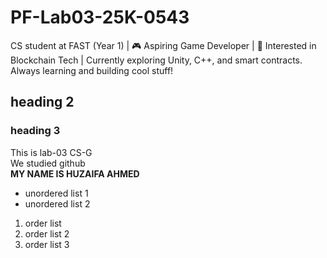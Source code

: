 # PF-Lab03-25K-0543
CS student at FAST (Year 1) | 🎮 Aspiring Game Developer | 🔗 Interested in Blockchain Tech | Currently exploring Unity, C++, and smart contracts. Always learning and building cool stuff!
## heading 2
### heading 3
This is lab-03 CS-G
<br/>
We studied github
<br/>
**MY NAME IS HUZAIFA AHMED**
<br/>
 - unordered list 1
 - unordered list 2
 
1. order list
2. order list 2
3. order list 3
